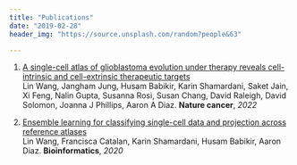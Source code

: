 ```yaml
---
title: "Publications"
date: "2019-02-28"
header_img: "https://source.unsplash.com/random?people&63"

---
```



1. [A single-cell atlas of glioblastoma evolution under therapy reveals cell-intrinsic and cell-extrinsic therapeutic targets](/)</br>
Lin Wang, Jangham Jung, Husam Babikir, Karin Shamardani, Saket Jain, Xi Feng, Nalin Gupta, Susanna Rosi, Susan Chang, David Raleigh, David Solomon, Joanna J Phillips, Aaron A Diaz. **Nature cancer**, *2022*

2. [Ensemble learning for classifying single-cell data and projection across reference atlases](/) </br> Lin Wang, Francisca Catalan, Karin Shamardani, Husam Babikir, Aaron Diaz. **Bioinformatics**, *2020*
